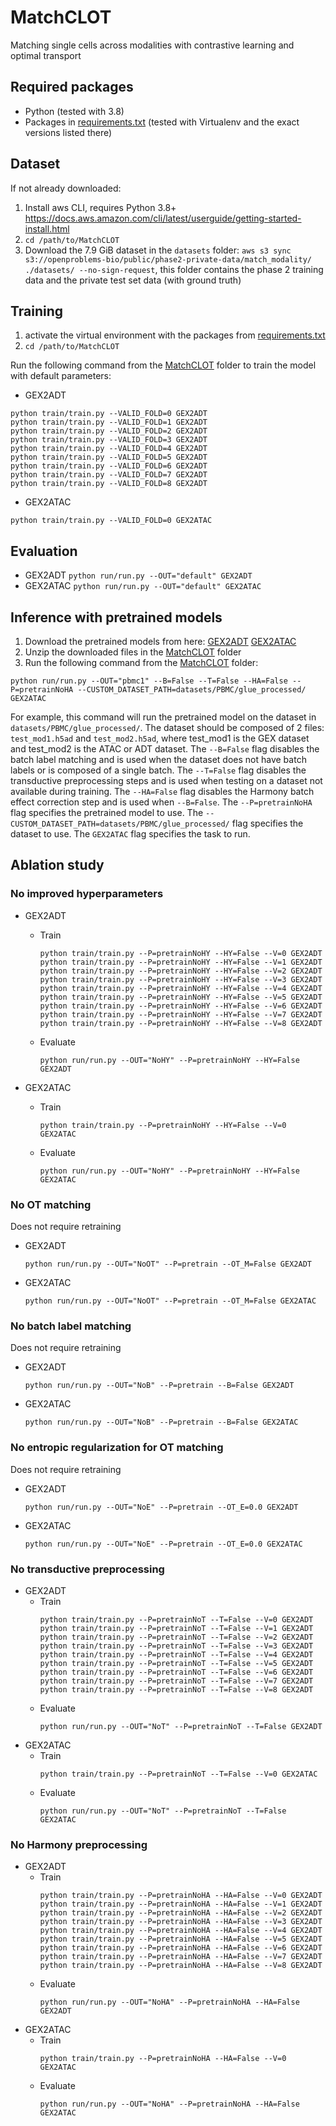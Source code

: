 # MatchCLOT
Matching single cells across modalities with contrastive learning and optimal transport
## Required packages
- Python (tested with 3.8)
- Packages in [requirements.txt](requirements.txt) (tested with Virtualenv and the exact versions listed there)

## Dataset
If not already downloaded:
1) Install aws CLI, requires Python 3.8+ https://docs.aws.amazon.com/cli/latest/userguide/getting-started-install.html
2) `cd /path/to/MatchCLOT`
3) Download the 7.9 GiB dataset in the `datasets` folder: `aws s3 sync s3://openproblems-bio/public/phase2-private-data/match_modality/ ./datasets/ --no-sign-request`, this folder contains the phase 2 training data and the private test set data (with ground truth)


## Training
1) activate the virtual environment with the packages from [requirements.txt](requirements.txt)
2) `cd /path/to/MatchCLOT`

Run the following command from the [MatchCLOT](MatchCLOT) folder to train the model with default parameters:
- GEX2ADT
```
python train/train.py --VALID_FOLD=0 GEX2ADT
python train/train.py --VALID_FOLD=1 GEX2ADT
python train/train.py --VALID_FOLD=2 GEX2ADT
python train/train.py --VALID_FOLD=3 GEX2ADT
python train/train.py --VALID_FOLD=4 GEX2ADT
python train/train.py --VALID_FOLD=5 GEX2ADT
python train/train.py --VALID_FOLD=6 GEX2ADT
python train/train.py --VALID_FOLD=7 GEX2ADT
python train/train.py --VALID_FOLD=8 GEX2ADT
```
- GEX2ATAC
```
python train/train.py --VALID_FOLD=0 GEX2ATAC
```
## Evaluation
- GEX2ADT
  `python run/run.py --OUT="default" GEX2ADT`
- GEX2ATAC
  `python run/run.py --OUT="default" GEX2ATAC`

## Inference with pretrained models
1) Download the pretrained models from here: [GEX2ADT](https://ibm.box.com/s/bwcdwqpi9x662p7irklq41699h88fr59) [GEX2ATAC](https://ibm.box.com/s/3qhv2usv4n3aif2v3hml5eu5mmko5jbi)
2) Unzip the downloaded files in the [MatchCLOT](MatchCLOT) folder
3) Run the following command from the [MatchCLOT](MatchCLOT) folder:
```
python run/run.py --OUT="pbmc1" --B=False --T=False --HA=False --P=pretrainNoHA --CUSTOM_DATASET_PATH=datasets/PBMC/glue_processed/ GEX2ATAC
```
For example, this command will run the pretrained model on the dataset in `datasets/PBMC/glue_processed/`.
The dataset should be composed of 2 files: `test_mod1.h5ad` and `test_mod2.h5ad`,
where test_mod1 is the GEX dataset and test_mod2 is the ATAC or ADT dataset.
The `--B=False` flag disables the batch label matching and is used when the dataset does not have batch labels or is composed of a single batch.
The `--T=False` flag disables the transductive preprocessing steps and is used when testing on a dataset not available during training.
The `--HA=False` flag disables the Harmony batch effect correction step and is used when `--B=False`.
The `--P=pretrainNoHA` flag specifies the pretrained model to use. The `--CUSTOM_DATASET_PATH=datasets/PBMC/glue_processed/` flag specifies the dataset to use. The `GEX2ATAC` flag specifies the task to run.

## Ablation study
### No improved hyperparameters
  - GEX2ADT
    * Train
      ```
      python train/train.py --P=pretrainNoHY --HY=False --V=0 GEX2ADT
      python train/train.py --P=pretrainNoHY --HY=False --V=1 GEX2ADT
      python train/train.py --P=pretrainNoHY --HY=False --V=2 GEX2ADT
      python train/train.py --P=pretrainNoHY --HY=False --V=3 GEX2ADT
      python train/train.py --P=pretrainNoHY --HY=False --V=4 GEX2ADT
      python train/train.py --P=pretrainNoHY --HY=False --V=5 GEX2ADT
      python train/train.py --P=pretrainNoHY --HY=False --V=6 GEX2ADT
      python train/train.py --P=pretrainNoHY --HY=False --V=7 GEX2ADT
      python train/train.py --P=pretrainNoHY --HY=False --V=8 GEX2ADT
      ```
    * Evaluate
      ```
      python run/run.py --OUT="NoHY" --P=pretrainNoHY --HY=False GEX2ADT
      ```
    
  - GEX2ATAC
    * Train
      ```
      python train/train.py --P=pretrainNoHY --HY=False --V=0 GEX2ATAC
      ```
    * Evaluate
      ```
      python run/run.py --OUT="NoHY" --P=pretrainNoHY --HY=False GEX2ATAC
      ```

### No OT matching 
  Does not require retraining
  - GEX2ADT
    ```
    python run/run.py --OUT="NoOT" --P=pretrain --OT_M=False GEX2ADT
    ```
  - GEX2ATAC
    ```
    python run/run.py --OUT="NoOT" --P=pretrain --OT_M=False GEX2ATAC
    ```

### No batch label matching
  Does not require retraining
  - GEX2ADT
    ```
    python run/run.py --OUT="NoB" --P=pretrain --B=False GEX2ADT
    ```
  - GEX2ATAC
    ```
    python run/run.py --OUT="NoB" --P=pretrain --B=False GEX2ATAC
    ```

### No entropic regularization for OT matching
  Does not require retraining
  - GEX2ADT
    ```
    python run/run.py --OUT="NoE" --P=pretrain --OT_E=0.0 GEX2ADT
    ```
  - GEX2ATAC
    ```
    python run/run.py --OUT="NoE" --P=pretrain --OT_E=0.0 GEX2ATAC
    ```

### No transductive preprocessing
  - GEX2ADT
    * Train
      ```
      python train/train.py --P=pretrainNoT --T=False --V=0 GEX2ADT
      python train/train.py --P=pretrainNoT --T=False --V=1 GEX2ADT
      python train/train.py --P=pretrainNoT --T=False --V=2 GEX2ADT
      python train/train.py --P=pretrainNoT --T=False --V=3 GEX2ADT
      python train/train.py --P=pretrainNoT --T=False --V=4 GEX2ADT
      python train/train.py --P=pretrainNoT --T=False --V=5 GEX2ADT
      python train/train.py --P=pretrainNoT --T=False --V=6 GEX2ADT
      python train/train.py --P=pretrainNoT --T=False --V=7 GEX2ADT
      python train/train.py --P=pretrainNoT --T=False --V=8 GEX2ADT
      ```
    * Evaluate
      ```
      python run/run.py --OUT="NoT" --P=pretrainNoT --T=False GEX2ADT
      ```
  - GEX2ATAC
    * Train
      ```
      python train/train.py --P=pretrainNoT --T=False --V=0 GEX2ATAC
      ```
    * Evaluate
      ```
      python run/run.py --OUT="NoT" --P=pretrainNoT --T=False GEX2ATAC
      ```

### No Harmony preprocessing
  - GEX2ADT
    * Train
      ```
      python train/train.py --P=pretrainNoHA --HA=False --V=0 GEX2ADT
      python train/train.py --P=pretrainNoHA --HA=False --V=1 GEX2ADT
      python train/train.py --P=pretrainNoHA --HA=False --V=2 GEX2ADT
      python train/train.py --P=pretrainNoHA --HA=False --V=3 GEX2ADT
      python train/train.py --P=pretrainNoHA --HA=False --V=4 GEX2ADT
      python train/train.py --P=pretrainNoHA --HA=False --V=5 GEX2ADT
      python train/train.py --P=pretrainNoHA --HA=False --V=6 GEX2ADT
      python train/train.py --P=pretrainNoHA --HA=False --V=7 GEX2ADT
      python train/train.py --P=pretrainNoHA --HA=False --V=8 GEX2ADT
      ```
    * Evaluate
      ```
      python run/run.py --OUT="NoHA" --P=pretrainNoHA --HA=False GEX2ADT
      ```
  - GEX2ATAC
    * Train
      ```
      python train/train.py --P=pretrainNoHA --HA=False --V=0 GEX2ATAC
      ```
    * Evaluate
      ```
      python run/run.py --OUT="NoHA" --P=pretrainNoHA --HA=False GEX2ATAC
      ```

